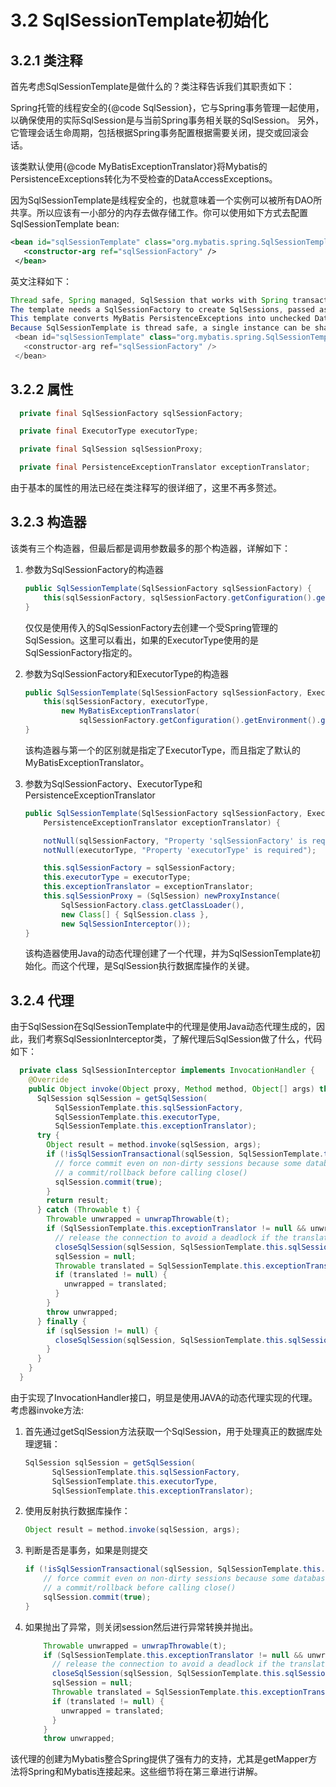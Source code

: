 # 3.2 SqlSessionTemplate初始化

## 3.2.1 类注释

首先考虑SqlSessionTemplate是做什么的？类注释告诉我们其职责如下：

Spring托管的线程安全的{@code SqlSession}，它与Spring事务管理一起使用，以确保使用的实际SqlSession是与当前Spring事务相关联的SqlSession。 另外，它管理会话生命周期，包括根据Spring事务配置根据需要关闭，提交或回滚会话。

该类默认使用{@code MyBatisExceptionTranslator}将Mybatis的PersistenceExceptions转化为不受检查的DataAccessExceptions。

因为SqlSessionTemplate是线程安全的，也就意味着一个实例可以被所有DAO所共享。所以应该有一小部分的内存去做存储工作。你可以使用如下方式去配置SqlSessionTemplate bean:

```xml
<bean id="sqlSessionTemplate" class="org.mybatis.spring.SqlSessionTemplate">
   <constructor-arg ref="sqlSessionFactory" />
 </bean>
```

英文注释如下：

```java
Thread safe, Spring managed, SqlSession that works with Spring transaction management to ensure that that the actual SqlSession used is the one associated with the current Spring transaction. In addition, it manages the session life-cycle, including closing, committing or rolling back the session as necessary based on the Spring transaction configuration.
The template needs a SqlSessionFactory to create SqlSessions, passed as a constructor argument. It also can be constructed indicating the executor type to be used, if not, the default executor type, defined in the session factory will be used.
This template converts MyBatis PersistenceExceptions into unchecked DataAccessExceptions, using, by default, a MyBatisExceptionTranslator.
Because SqlSessionTemplate is thread safe, a single instance can be shared by all DAOs; there should also be a small memory savings by doing this. This pattern can be used in Spring configuration files as follows:
 <bean id="sqlSessionTemplate" class="org.mybatis.spring.SqlSessionTemplate">
   <constructor-arg ref="sqlSessionFactory" />
 </bean>
```

## 3.2.2 属性

```java
  private final SqlSessionFactory sqlSessionFactory;

  private final ExecutorType executorType;

  private final SqlSession sqlSessionProxy;

  private final PersistenceExceptionTranslator exceptionTranslator;

```

由于基本的属性的用法已经在类注释写的很详细了，这里不再多赘述。

## 3.2.3 构造器

该类有三个构造器，但最后都是调用参数最多的那个构造器，详解如下：

1. 参数为SqlSessionFactory的构造器

    ```java
    public SqlSessionTemplate(SqlSessionFactory sqlSessionFactory) {
        this(sqlSessionFactory, sqlSessionFactory.getConfiguration().getDefaultExecutorType());
    }
    ```

    仅仅是使用传入的SqlSessionFactory去创建一个受Spring管理的SqlSession。这里可以看出，如果的ExecutorType使用的是SqlSessionFactory指定的。

2. 参数为SqlSessionFactory和ExecutorType的构造器

    ```java
    public SqlSessionTemplate(SqlSessionFactory sqlSessionFactory, ExecutorType executorType) {
        this(sqlSessionFactory, executorType,
            new MyBatisExceptionTranslator(
                sqlSessionFactory.getConfiguration().getEnvironment().getDataSource(), true));
    }
    ```

    该构造器与第一个的区别就是指定了ExecutorType，而且指定了默认的MyBatisExceptionTranslator。

3. 参数为SqlSessionFactory、ExecutorType和PersistenceExceptionTranslator

    ```java
    public SqlSessionTemplate(SqlSessionFactory sqlSessionFactory, ExecutorType executorType,
        PersistenceExceptionTranslator exceptionTranslator) {

        notNull(sqlSessionFactory, "Property 'sqlSessionFactory' is required");
        notNull(executorType, "Property 'executorType' is required");

        this.sqlSessionFactory = sqlSessionFactory;
        this.executorType = executorType;
        this.exceptionTranslator = exceptionTranslator;
        this.sqlSessionProxy = (SqlSession) newProxyInstance(
            SqlSessionFactory.class.getClassLoader(),
            new Class[] { SqlSession.class },
            new SqlSessionInterceptor());
    }
    ```

    该构造器使用Java的动态代理创建了一个代理，并为SqlSessionTemplate初始化。而这个代理，是SqlSession执行数据库操作的关键。

## 3.2.4 代理

由于SqlSession在SqlSessionTemplate中的代理是使用Java动态代理生成的，因此，我们考察SqlSessionInterceptor类，了解代理后SqlSession做了什么，代码如下：

```java
  private class SqlSessionInterceptor implements InvocationHandler {
    @Override
    public Object invoke(Object proxy, Method method, Object[] args) throws Throwable {
      SqlSession sqlSession = getSqlSession(
          SqlSessionTemplate.this.sqlSessionFactory,
          SqlSessionTemplate.this.executorType,
          SqlSessionTemplate.this.exceptionTranslator);
      try {
        Object result = method.invoke(sqlSession, args);
        if (!isSqlSessionTransactional(sqlSession, SqlSessionTemplate.this.sqlSessionFactory)) {
          // force commit even on non-dirty sessions because some databases require
          // a commit/rollback before calling close()
          sqlSession.commit(true);
        }
        return result;
      } catch (Throwable t) {
        Throwable unwrapped = unwrapThrowable(t);
        if (SqlSessionTemplate.this.exceptionTranslator != null && unwrapped instanceof PersistenceException) {
          // release the connection to avoid a deadlock if the translator is no loaded. See issue #22
          closeSqlSession(sqlSession, SqlSessionTemplate.this.sqlSessionFactory);
          sqlSession = null;
          Throwable translated = SqlSessionTemplate.this.exceptionTranslator.translateExceptionIfPossible((PersistenceException) unwrapped);
          if (translated != null) {
            unwrapped = translated;
          }
        }
        throw unwrapped;
      } finally {
        if (sqlSession != null) {
          closeSqlSession(sqlSession, SqlSessionTemplate.this.sqlSessionFactory);
        }
      }
    }
  }
```

由于实现了InvocationHandler接口，明显是使用JAVA的动态代理实现的代理。考虑器invoke方法:

1. 首先通过getSqlSession方法获取一个SqlSession，用于处理真正的数据库处理逻辑：

    ```java
    SqlSession sqlSession = getSqlSession(
          SqlSessionTemplate.this.sqlSessionFactory,
          SqlSessionTemplate.this.executorType,
          SqlSessionTemplate.this.exceptionTranslator);
    ```

2. 使用反射执行数据库操作：

    ```java
    Object result = method.invoke(sqlSession, args);
    ```

3. 判断是否是事务，如果是则提交

    ```java
    if (!isSqlSessionTransactional(sqlSession, SqlSessionTemplate.this.sqlSessionFactory)) {
        // force commit even on non-dirty sessions because some databases require
        // a commit/rollback before calling close()
        sqlSession.commit(true);
    }
    ```

4. 如果抛出了异常，则关闭session然后进行异常转换并抛出。

    ```java
        Throwable unwrapped = unwrapThrowable(t);
        if (SqlSessionTemplate.this.exceptionTranslator != null && unwrapped instanceof PersistenceException) {
          // release the connection to avoid a deadlock if the translator is no loaded. See issue #22
          closeSqlSession(sqlSession, SqlSessionTemplate.this.sqlSessionFactory);
          sqlSession = null;
          Throwable translated = SqlSessionTemplate.this.exceptionTranslator.translateExceptionIfPossible((PersistenceException) unwrapped);
          if (translated != null) {
            unwrapped = translated;
          }
        }
        throw unwrapped;
    ```

该代理的创建为Mybatis整合Spring提供了强有力的支持，尤其是getMapper方法将Spring和Mybatis连接起来。这些细节将在第三章进行讲解。
